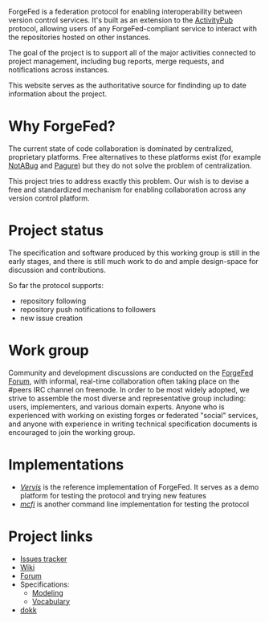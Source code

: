 ForgeFed is a federation protocol for enabling interoperability between version
control services. It's built as an extension to the [ActivityPub] protocol,
allowing users of any ForgeFed-compliant service to interact with the repositories
hosted on other instances.

The goal of the project is to support all of the major activities connected to
project management, including bug reports, merge requests, and notifications
across instances.

This website serves as the authoritative source for findinding up to date information
about the project.


# Why ForgeFed?

The current state of code collaboration is dominated by centralized, proprietary
platforms. Free alternatives to these platforms exist (for example [NotABug] and
[Pagure]) but they do not solve the problem of centralization.

This project tries to address exactly this problem. Our wish is to devise a free
and standardized mechanism for enabling collaboration across any version control
platform.


# Project status

The specification and software produced by this working group is still in the
early stages, and there is still much work to do and ample design-space for
discussion and contributions.

So far the protocol supports:

- repository following
- repository push notifications to followers
- new issue creation


# Work group

Community and development discussions are conducted on the [ForgeFed Forum], with
informal, real-time collaboration often taking place on the #peers IRC channel on
freenode.
In order to be most widely adopted, we strive to assemble the most diverse and
representative group including: users, implementers, and various domain experts.
Anyone who is experienced with working on existing forges or federated "social"
services, and anyone with experience in writing technical specification documents
is encouraged to join the working group.


# Implementations

- *[Vervis]* is the reference implementation of ForgeFed. It serves as a demo
platform for testing the protocol and trying new features
- *[mcfi]* is another command line implementation for testing the protocol

# Project links

- [Issues tracker](https://notabug.org/peers/forgefed/issues)
- [Wiki](https://notabug.org/peers/forgefed/wiki)
- [Forum](https://talk.feneas.org/c/forgefed)
- Specifications:
    * [Modeling](/modeling.html)
    * [Vocabulary](/vocabulary.html)
- [dokk](https://dokk.org/ForgeFed)


[ActivityPub]:    https://www.w3.org/TR/activitypub/
[NotABug]:        https://notabug.org
[Pagure]:         https://pagure.io
[Vervis]:         https://dev.angeley.es/s/fr33domlover/r/vervis
[mcfi]:           https://notabug.org/zPlus/mcfi
[ForgeFed Forum]: https://talk.feneas.org/c/forgefed
